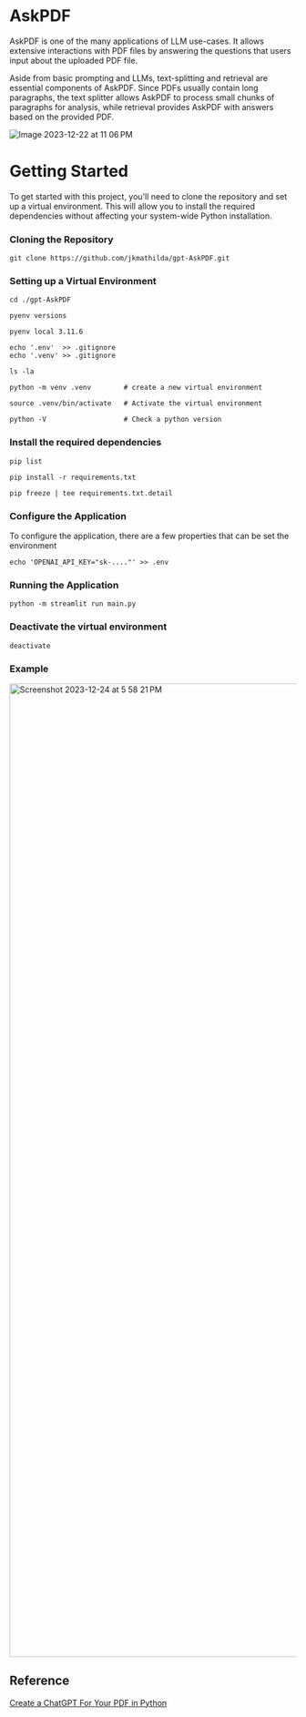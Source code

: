 # AskPDF
AskPDF is one of the many applications of LLM use-cases. It allows extensive interactions with PDF files by answering the questions that users input about the uploaded PDF file.

Aside from basic prompting and LLMs, text-splitting and retrieval are essential components of AskPDF. Since PDFs usually contain long paragraphs, the text splitter allows AskPDF to process small chunks of paragraphs for analysis, while retrieval provides AskPDF with answers based on the provided PDF. 

![Image 2023-12-22 at 11 06 PM](https://github.com/jkmathilda/ChatGPT-Chatbot/assets/142202145/25da1fef-1ed8-40a8-a80b-de50aaf1c648)

# Getting Started

To get started with this project, you'll need to clone the repository and set up a virtual environment. This will allow you to install the required dependencies without affecting your system-wide Python installation.

### Cloning the Repository

    git clone https://github.com/jkmathilda/gpt-AskPDF.git

### Setting up a Virtual Environment

    cd ./gpt-AskPDF

    pyenv versions

    pyenv local 3.11.6

    echo '.env'  >> .gitignore
    echo '.venv' >> .gitignore

    ls -la

    python -m venv .venv        # create a new virtual environment

    source .venv/bin/activate   # Activate the virtual environment

    python -V                   # Check a python version

### Install the required dependencies

    pip list

    pip install -r requirements.txt

    pip freeze | tee requirements.txt.detail

### Configure the Application

To configure the application, there are a few properties that can be set the environment

    echo 'OPENAI_API_KEY="sk-...."' >> .env

### Running the Application

    python -m streamlit run main.py

### Deactivate the virtual environment

    deactivate

### Example

<img width="1710" alt="Screenshot 2023-12-24 at 5 58 21 PM" src="https://github.com/jkmathilda/AskPDF/assets/142202145/71966668-e2fd-40dd-94cf-c6aa407cda4c">

## Reference

[Create a ChatGPT For Your PDF in Python](https://www.youtube.com/watch?v=wUAUdEw5oxM)
